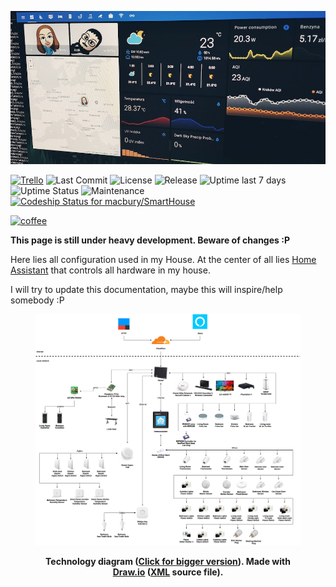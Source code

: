 ![header](header.jpg)

[![Trello](https://img.shields.io/badge/trello-board-blue.svg)](https://trello.com/b/pqCQJmVj)
![Last Commit](https://img.shields.io/github/last-commit/macbury/SmartHouse.svg)
![License](https://img.shields.io/github/license/macbury/SmartHouse.svg)
![Release](https://img.shields.io/github/release/macbury/SmartHouse.svg)
![Uptime last 7 days](https://img.shields.io/uptimerobot/ratio/7/m782818639-f9a1f36b2acd090bbfaa4435.svg)
![Uptime Status](https://img.shields.io/uptimerobot/status/m782818639-f9a1f36b2acd090bbfaa4435.svg)
![Maintenance](https://img.shields.io/maintenance/yes/2019.svg)
[![Codeship Status for macbury/SmartHouse](https://app.codeship.com/projects/4357d540-8959-0137-ee5a-3e01594af01a/status?branch=master)](https://app.codeship.com/projects/354541)

[![coffee](https://www.buymeacoffee.com/assets/img/custom_images/black_img.png)](https://www.buymeacoffee.com/r6sWkVoeU)

__This page is still under heavy development. Beware of changes :P__

Here lies all configuration used in my House. At the center of all lies [Home Assistant](https://home-assistant.io) that controls all hardware in my house.

I will try to update this documentation, maybe this will inspire/help somebody :P

<div style="text-align: center">
    <figure>
        <div>
            <a href="SmartHouse.png"><img src="SmartHouse.png" alt="Smart House technology diagram"></a>
        </div>
        <figcaption>
            <p><strong>Technology diagram (<a href="SmartHouse.png">Click for bigger version</a>). Made with <a href="https://www.draw.io/">Draw.io</a> (<a href="SmartHouse.xml">XML</a> source file).</strong></p>
        </figcaption>
    </figure>
</div>